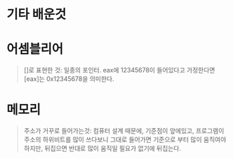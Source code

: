 기타 배운것
===

# 어셈블리어

> []로 표현한 것: 일종의 포인터. eax에 12345678이 들어있다고 가정한다면 [eax]는 0x12345678을 의미한다. 

# 메모리

> 주소가 거꾸로 들어가는것: 컴퓨터 설계 때문에, 기준점이 앞에있고, 프로그램이 주소의 하위비트를 많이 쓰다보니 그대로 들어가면 기준으로 부터 많이 움직여야 하지만, 뒤집으면 반대로 많이 움직일 필요가 없기에 뒤집는다.